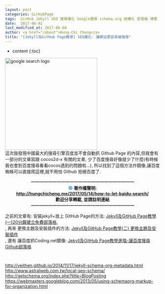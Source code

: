 ```yaml
---
layout: post
categories: GitHubPage
tags:  GitHub Jekyll SEO 搜尋優化 Google搜尋 schema.org 結構化 部落格 博客 索引 教程 教學 懶人包
date:  2017-06-02
last_modified_at: 2017-06-04
author: <a href="/about">Hung-Chi Cheng</a>
title: "[Jekyll及GitHub Page教學] SEO優化- 讓網站更容易被搜尋"
---
```

<!--                Title 的建議最大長度                   -->

* content
{:toc}

<!-- 文章概要 -->
<img src="https://cdn.pixabay.com/photo/2013/01/29/01/02/google-76522_960_720.png" alt="google search logo" width="300" itemprop="image"><br>
這次我發現中國最大的搜尋引擎百度並不會自動抓 Github Page 的內容,但我會有一部分的文章寫跟 cocos2d-x 有關的文章,
少了百度搜尋好像就少了什麼(有時候我也會到百度搜尋看看cocos遇到的問題啦...), 
所以找到了這個方法作鏡像,讓百度蜘蛛可以直接爬這裡,就不用怕 Github 拒絕百度了.

<!-- more -->
<center><b>
一一一一一一一一一一一一一一一一一一一一一一一一<br>
<font color="#2684E8" size="3">&copy;  </font>著作權聲明: <br>
<a href="http://hungchicheng.me/2017/05/14/how-to-let-baidu-search/" id="link" target="_blank">
	http://hungchicheng.me/2017/05/14/how-to-let-baidu-search/
</a><br>
歡迎分享轉載,  並請註明連結<br>
一一一一一一一一一一一一一一一一一一一一一一一一
</b></center>
<!-- end -->

之前的文章有: 安裝jekyll+放上 GitHub Page的方法:  [Jekyll及GitHub Page教學(一)20分鐘建立免費部落格](http://hungchicheng.me/2017/05/11/how-to-make-blog-on-github/), <br>
, 再來 更換主題及安裝插件的方法:  [Jekyll及GitHub Page教學(二) 更換主題及安裝插件](http://hungchicheng.me/2017/05/13/how-to-make-jekyll-plugin/)<br>
, 還有 讓百度抓Coding.net鏡像:  [Jekyll及GitHub Page教學進階-讓百度搜尋Github部落格](http://hungchicheng.me/2017/05/14/2017-05-14-how-to-let-baidu-search/)<br>

## 


```

```

<http://veithen.github.io/2014/11/17/jekyll-schema-org-metadata.html>
<http://www.astralweb.com.tw/local-seo-schema/>
<http://getschema.org/index.php?title=BlogPosting>
<https://webmasters.googleblog.com/2013/05/using-schemaorg-markup-for-organization.html>